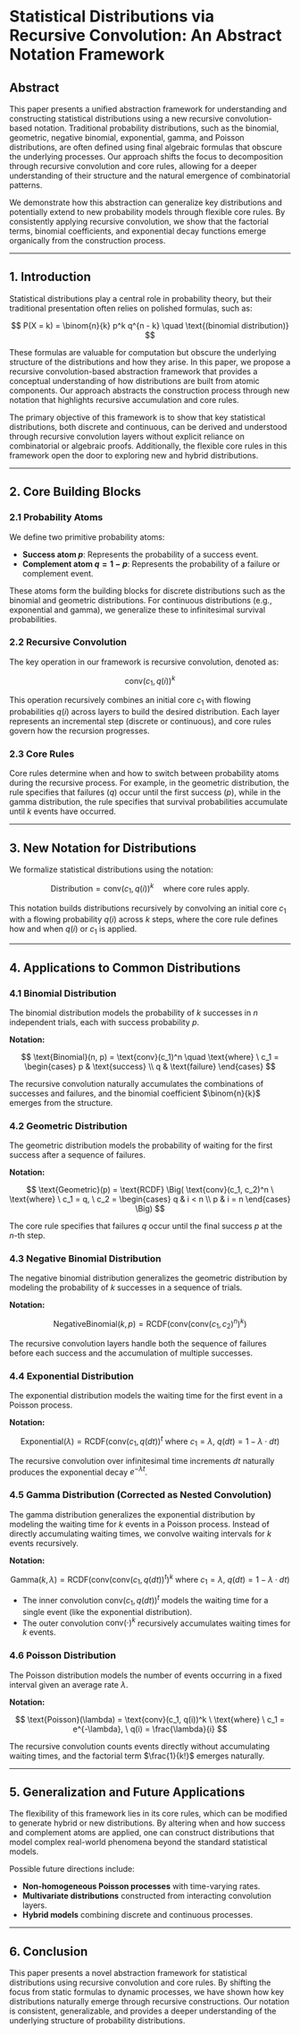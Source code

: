 # **Statistical Distributions via Recursive Convolution: An Abstract Notation Framework**

## **Abstract**  
This paper presents a unified abstraction framework for understanding and constructing statistical distributions using a new recursive convolution-based notation. Traditional probability distributions, such as the binomial, geometric, negative binomial, exponential, gamma, and Poisson distributions, are often defined using final algebraic formulas that obscure the underlying processes. Our approach shifts the focus to decomposition through recursive convolution and core rules, allowing for a deeper understanding of their structure and the natural emergence of combinatorial patterns.

We demonstrate how this abstraction can generalize key distributions and potentially extend to new probability models through flexible core rules. By consistently applying recursive convolution, we show that the factorial terms, binomial coefficients, and exponential decay functions emerge organically from the construction process.

---

## **1. Introduction**  
Statistical distributions play a central role in probability theory, but their traditional presentation often relies on polished formulas, such as:

$$
P(X = k) = \binom{n}{k} p^k q^{n - k} \quad \text{(binomial distribution)}
$$

These formulas are valuable for computation but obscure the underlying structure of the distributions and how they arise. In this paper, we propose a recursive convolution-based abstraction framework that provides a conceptual understanding of how distributions are built from atomic components. Our approach abstracts the construction process through new notation that highlights recursive accumulation and core rules.

The primary objective of this framework is to show that key statistical distributions, both discrete and continuous, can be derived and understood through recursive convolution layers without explicit reliance on combinatorial or algebraic proofs. Additionally, the flexible core rules in this framework open the door to exploring new and hybrid distributions.

---

## **2. Core Building Blocks**

### **2.1 Probability Atoms**  
We define two primitive probability atoms:  
- **Success atom $p$**: Represents the probability of a success event.  
- **Complement atom $q = 1 - p$**: Represents the probability of a failure or complement event.  

These atoms form the building blocks for discrete distributions such as the binomial and geometric distributions. For continuous distributions (e.g., exponential and gamma), we generalize these to infinitesimal survival probabilities.

### **2.2 Recursive Convolution**  
The key operation in our framework is recursive convolution, denoted as:

$$
\text{conv}(c_1, q(i))^k
$$

This operation recursively combines an initial core $c_1$ with flowing probabilities $q(i)$ across layers to build the desired distribution. Each layer represents an incremental step (discrete or continuous), and core rules govern how the recursion progresses.

### **2.3 Core Rules**  
Core rules determine when and how to switch between probability atoms during the recursive process. For example, in the geometric distribution, the rule specifies that failures ($q$) occur until the first success ($p$), while in the gamma distribution, the rule specifies that survival probabilities accumulate until $k$ events have occurred.

---

## **3. New Notation for Distributions**  
We formalize statistical distributions using the notation:

$$
\text{Distribution} = \text{conv}(c_1, q(i))^k \quad \text{where core rules apply.}
$$

This notation builds distributions recursively by convolving an initial core $c_1$ with a flowing probability $q(i)$ across $k$ steps, where the core rule defines how and when $q(i)$ or $c_1$ is applied.

---

## **4. Applications to Common Distributions**

### **4.1 Binomial Distribution**  
The binomial distribution models the probability of $k$ successes in $n$ independent trials, each with success probability $p$.

**Notation:**

$$
\text{Binomial}(n, p) = \text{conv}(c_1)^n \quad \text{where} \ c_1 = 
\begin{cases} 
p & \text{success} \\ 
q & \text{failure} 
\end{cases}
$$

The recursive convolution naturally accumulates the combinations of successes and failures, and the binomial coefficient $\binom{n}{k}$ emerges from the structure.

### **4.2 Geometric Distribution**  
The geometric distribution models the probability of waiting for the first success after a sequence of failures.

**Notation:**

$$
\text{Geometric}(p) = \text{RCDF} \Big( \text{conv}(c_1, c_2)^n \ \text{where} \ c_1 = q, \ c_2 = 
\begin{cases} 
q & i < n \\ 
p & i = n 
\end{cases} 
\Big)
$$

The core rule specifies that failures $q$ occur until the final success $p$ at the $n$-th step.

### **4.3 Negative Binomial Distribution**  
The negative binomial distribution generalizes the geometric distribution by modeling the probability of $k$ successes in a sequence of trials.

**Notation:**

$$
\text{NegativeBinomial}(k, p) = \text{RCDF} \Big( \text{conv}(\text{conv}(c_1, c_2)^n)^k \Big)
$$

The recursive convolution layers handle both the sequence of failures before each success and the accumulation of multiple successes.

### **4.4 Exponential Distribution**  
The exponential distribution models the waiting time for the first event in a Poisson process.

**Notation:**

$$
\text{Exponential}(\lambda) = \text{RCDF} \Big( \text{conv}(c_1, q(dt))^t \ \text{where} \ c_1 = \lambda, \ q(dt) = 1 - \lambda \cdot dt \Big)
$$

The recursive convolution over infinitesimal time increments $dt$ naturally produces the exponential decay $e^{-\lambda t}$.

### **4.5 Gamma Distribution (Corrected as Nested Convolution)**  
The gamma distribution generalizes the exponential distribution by modeling the waiting time for $k$ events in a Poisson process. Instead of directly accumulating waiting times, we convolve waiting intervals for $k$ events recursively.

**Notation:**

$$
\text{Gamma}(k, \lambda) = \text{RCDF} \Big( \text{conv}(\text{conv}(c_1, q(dt))^t)^k \ \text{where} \ c_1 = \lambda, \ q(dt) = 1 - \lambda \cdot dt \Big)
$$

- The inner convolution $\text{conv}(c_1, q(dt))^t$ models the waiting time for a single event (like the exponential distribution).  
- The outer convolution $\text{conv}(\cdot)^k$ recursively accumulates waiting times for $k$ events.

### **4.6 Poisson Distribution**  
The Poisson distribution models the number of events occurring in a fixed interval given an average rate $\lambda$.

**Notation:**

$$
\text{Poisson}(\lambda) = \text{conv}(c_1, q(i))^k \ \text{where} \ c_1 = e^{-\lambda}, \ q(i) = \frac{\lambda}{i}
$$

The recursive convolution counts events directly without accumulating waiting times, and the factorial term $\frac{1}{k!}$ emerges naturally.

---

## **5. Generalization and Future Applications**  
The flexibility of this framework lies in its core rules, which can be modified to generate hybrid or new distributions. By altering when and how success and complement atoms are applied, one can construct distributions that model complex real-world phenomena beyond the standard statistical models.

Possible future directions include:
- **Non-homogeneous Poisson processes** with time-varying rates.  
- **Multivariate distributions** constructed from interacting convolution layers.  
- **Hybrid models** combining discrete and continuous processes.

---

## **6. Conclusion**  
This paper presents a novel abstraction framework for statistical distributions using recursive convolution and core rules. By shifting the focus from static formulas to dynamic processes, we have shown how key distributions naturally emerge through recursive constructions. Our notation is consistent, generalizable, and provides a deeper understanding of the underlying structure of probability distributions.
